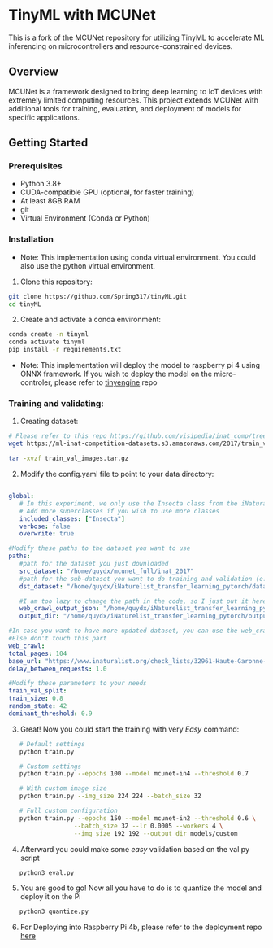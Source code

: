 # TinyML with MCUNet

This is a fork of the MCUNet repository for utilizing TinyML to accelerate ML inferencing on microcontrollers and resource-constrained devices.

## Overview

MCUNet is a framework designed to bring deep learning to IoT devices with extremely limited computing resources. This project extends MCUNet with additional tools for training, evaluation, and deployment of models for specific applications.

## Getting Started

### Prerequisites

* Python 3.8+ 
* CUDA-compatible GPU (optional, for faster training)
* At least 8GB RAM
* git
* Virtual Environment (Conda or Python)

### Installation

* Note: This implementation using conda virtual environment. You could also use the python virtual environment. 

1. Clone this repository:
```bash
git clone https://github.com/Spring317/tinyML.git
cd tinyML
```

2. Create and activate a conda environment:
```bash
conda create -n tinyml 
conda activate tinyml
pip install -r requirements.txt
```

* Note: This implementation will deploy the model to raspberry pi 4 using ONNX framework. If you wish to deploy the model on the micro-controler, please refer to [tinyengine](https://github.com/mit-han-lab/tinyengine) repo

### Training and validating:

1. Creating dataset:
```bash
# Please refer to this repo https://github.com/visipedia/inat_comp/tree/master/2017 if you having problem with the dataset
wget https://ml-inat-competition-datasets.s3.amazonaws.com/2017/train_val_images.tar.gz

tar -xvzf train_val_images.tar.gz
```  

2. Modify the config.yaml file to point to your data directory:
```yaml

global:
   # In this experiment, we only use the Insecta class from the iNaturalist dataset
   # Add more superclasses if you wish to use more classes
   included_classes: ["Insecta"]
   verbose: false
   overwrite: true

#Modify these paths to the dataset you want to use
paths:
   #path for the dataset you just downloaded
   src_dataset: "/home/quydx/mcunet_full/inat_2017"
   #path for the sub-dataset you want to do training and validation (e.g. haute_garonne)
   dst_dataset: "/home/quydx/iNaturelist_transfer_learning_pytorch/data/haute_garonne"

   #I am too lazy to change the path in the code, so I just put it here. Please don't touch it T.T
   web_crawl_output_json: "/home/quydx/iNaturelist_transfer_learning_pytorch/output/haute_garonne.json"
   output_dir: "/home/quydx/iNaturelist_transfer_learning_pytorch/output"

#In case you want to have more updated dataset, you can use the web_crawl to download the latest data from iNaturalist
#Else don't touch this part
web_crawl:
total_pages: 104
base_url: "https://www.inaturalist.org/check_lists/32961-Haute-Garonne-Check-List?page="
delay_between_requests: 1.0

#Modify these parameters to your needs
train_val_split:
train_size: 0.8
random_state: 42
dominant_threshold: 0.9
```

3.  Great! Now you could start the training with very *Easy* command:
```bash
   # Default settings
   python train.py

   # Custom settings
   python train.py --epochs 100 --model mcunet-in4 --threshold 0.7

   # With custom image size
   python train.py --img_size 224 224 --batch_size 32

   # Full custom configuration
   python train.py --epochs 150 --model mcunet-in2 --threshold 0.6 \
                  --batch_size 32 --lr 0.0005 --workers 4 \
                  --img_size 192 192 --output_dir models/custom

```

4. Afterward you could make some *easy* validation based on the val.py script
```bash
   python3 eval.py
```

5.  You are good to go! Now all you have to do is to quantize the model and deploy it on the Pi
```bash
   python3 quantize.py
```

6.  For Deploying into Raspberry Pi 4b, please refer to the deployment repo [here]()



